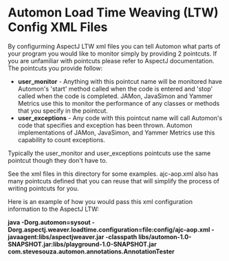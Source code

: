 Automon Load Time Weaving (LTW) Config XML Files
========================

By configurming AspectJ LTW xml files you can tell Automon what parts of your program you would like to monitor simply by
 providing 2 pointcuts.  If you are unfamiliar with pointcuts please refer to AspectJ documentation. The pointcuts you provide
 follow:

 * **user_monitor** - Anything with this pointcut name will be monitored have Automon's 'start' method called when the code is
 entered and 'stop' called when the code is completed.  JAMon, JavaSimon and Yammer Metrics use this to monitor the
 performance of any classes or methods that you specify in the pointcut.
 * **user_exceptions** - Any code with this pointcut name will call Automon's code that specifies and exception has been thrown.
 Automon implementations of JAMon, JavaSimon, and Yammer Metrics use this capability to count exceptions.

 Typically the user_monitor and user_exceptions pointcuts use the same pointcut though they don't have to.

 See the xml files in this directory for some examples.  ajc-aop.xml also has many pointcuts defined that you
 can reuse that will simplify the process of writing pointcuts for you.

 Here is an example of how you would pass this xml configuration information to the AspectJ LTW:

 **java   -Dorg.automon=sysout -Dorg.aspectj.weaver.loadtime.configuration=file:config/ajc-aop.xml -javaagent:libs/aspectjweaver.jar -classpath libs/automon-1.0-SNAPSHOT.jar:libs/playground-1.0-SNAPSHOT.jar com.stevesouza.automon.annotations.AnnotationTester**

